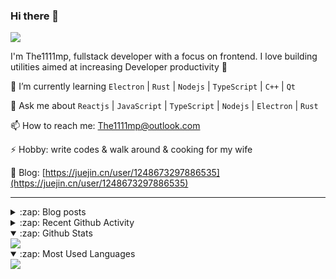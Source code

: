### Hi there 👋

![](https://komarev.com/ghpvc/?username=1111mp&color=green)

I'm The1111mp, fullstack developer with a focus on frontend. I love building utilities aimed at increasing Developer productivity 🙌

🌱 I’m currently learning `Electron` | `Rust` | `Nodejs` | `TypeScript` | `C++` | `Qt`

💬 Ask me about `Reactjs` | `JavaScript` | `TypeScript` | `Nodejs` | `Electron` | `Rust`

📫 How to reach me: <a href="mailto:The1111mp@outlook.com">The1111mp@outlook.com</a>

⚡ Hobby: write codes & walk around & cooking for my wife

📖 Blog: [https://juejin.cn/user/1248673297886535](https://juejin.cn/user/1248673297886535)

***

<details>
  <summary>:zap: Blog posts</summary>

  - [这里有从零开始构建现代化前端UI组件库所需要的一切](https://juejin.cn/post/7324011329883045915)
  - [使用 nvm-desktop 轻松安装和管理多个 node 版本](https://juejin.cn/post/7267791228872179727)
  - [Electron 中集成 SQLite3 数据库的最佳实践](https://juejin.cn/post/7202807471881306172)
  - [从0开发IM，单聊群聊在线离线消息以及消息的已读未读功能](https://juejin.cn/post/7202583557751865401)
  - [Electron（网页）中实现接近微信消息发送体验的消息输入框及界面](https://juejin.cn/post/7252505446396575781)
  - [Qt中基于QWebEngineView和QWebChannel实现与web的交互](https://juejin.cn/post/7238423148555501629)
</details>

<details>
  <summary>:zap: Recent Github Activity</summary>

  <!--START_SECTION:activity-->
1. 🗣 Commented on [#2620](https://github.com/tauri-apps/plugins-workspace/issues/2620#issuecomment-2800651741) in [tauri-apps/plugins-workspace](https://github.com/tauri-apps/plugins-workspace)
2. 🗣 Commented on [#2620](https://github.com/tauri-apps/plugins-workspace/issues/2620#issuecomment-2800419061) in [tauri-apps/plugins-workspace](https://github.com/tauri-apps/plugins-workspace)
3. 🗣 Commented on [#2620](https://github.com/tauri-apps/plugins-workspace/issues/2620#issuecomment-2800348365) in [tauri-apps/plugins-workspace](https://github.com/tauri-apps/plugins-workspace)
4. 🔒 Closed issue [#2620](https://github.com/tauri-apps/plugins-workspace/issues/2620) in [tauri-apps/plugins-workspace](https://github.com/tauri-apps/plugins-workspace)
5. 🗣 Commented on [#2620](https://github.com/tauri-apps/plugins-workspace/issues/2620#issuecomment-2797138803) in [tauri-apps/plugins-workspace](https://github.com/tauri-apps/plugins-workspace)
6. 🗣 Commented on [#2620](https://github.com/tauri-apps/plugins-workspace/issues/2620#issuecomment-2796798828) in [tauri-apps/plugins-workspace](https://github.com/tauri-apps/plugins-workspace)
7. ❗ Opened issue [#2620](https://github.com/tauri-apps/plugins-workspace/issues/2620) in [tauri-apps/plugins-workspace](https://github.com/tauri-apps/plugins-workspace)
8. 🗣 Commented on [#172](https://github.com/1111mp/nvm-desktop/issues/172#issuecomment-2775291162) in [1111mp/nvm-desktop](https://github.com/1111mp/nvm-desktop)
9. 🗣 Commented on [#172](https://github.com/1111mp/nvm-desktop/issues/172#issuecomment-2775004151) in [1111mp/nvm-desktop](https://github.com/1111mp/nvm-desktop)
10. 🗣 Commented on [#169](https://github.com/1111mp/nvm-desktop/issues/169#issuecomment-2702796579) in [1111mp/nvm-desktop](https://github.com/1111mp/nvm-desktop)
  <!--END_SECTION:activity-->
</details>

<details open>
  <summary>:zap: Github Stats</summary>

  <img align="center" src="https://github-readme-stats-sigma-five.vercel.app/api?username=1111mp&show_icons=true&hide_border=true&theme=gruvbox" />
</details>

<details open>
  <summary>:zap: Most Used Languages</summary>

  <img align="center" src="https://github-readme-stats-sigma-five.vercel.app/api/top-langs/?username=1111mp&layout=compact&show_icons=true&hide_border=true&theme=gruvbox" />
</details>


<!--
**1111mp/1111mp** is a ✨ _special_ ✨ repository because its `README.md` (this file) appears on your GitHub profile.

Here are some ideas to get you started:

- 🔭 I’m currently working on ...
- 🌱 I’m currently learning ...
- 👯 I’m looking to collaborate on ...
- 🤔 I’m looking for help with ...
- 💬 Ask me about ...
- 📫 How to reach me: ...
- 😄 Pronouns: ...
- ⚡ Fun fact: ...
-->
